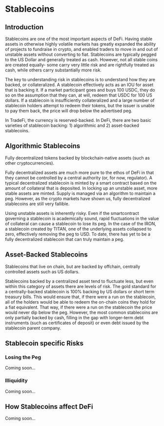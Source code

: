 # Stablecoins

## Introduction

Stablecoins are one of the most important aspects of DeFi. Having stable assets in otherwise highly volatile markets has greatly expanded the ability of projects to fundraise in crypto, and enabled traders to move in and out of unstable assets without converting to fiat. Stablecoins are typically pegged to the US Dollar and generally treated as cash. However, not all stable coins are created equally- some carry very little risk and are rightfully treated as cash, while others carry substantially more risk.

The key to understanding risk in stablecoins is to understand how they are backed, or collateralized. A stablecoin effectively acts as an IOU for asset that is backing it. If a market participant goes and buys 100 USDC, they do so on the assumption that they can, at will, redeem that USDC for 100 US dollars. If a stablecoin is insufficiently collateralized and a large number of stablecoin holders attempt to redeem their tokens, but the issuer is unable to pay them back, the price will drop below the advertised peg.

In TradeFi, the currency is reserved-backed. In DeFi, there are two basic varieties of stablecoin backing: 1) algorithmic and 2) asset-backed stablecoins.

## Algorithmic Stablecoins

Fully decentralized tokens backed by blockchain-native assets (such as other cryptocurrencies).

Fully decentralized assets are much more pure to the ethos of DeFi in that they cannot be controlled by a central authority (or, for now, regulator). A typical decentralized stablecoin is minted by a smart contract based on the amount of collateral that is deposited. In locking up an unstable asset, more stable assets are minted. Supply is managed via an algorithm to maintain a peg. However, as the crypto markets have shown us, fully decentralized stablecoins are still very fallible.

Using unstable assets is inherently risky. Even if the smartcontract governing a stablecoin is academically sound, rapid fluctuations in the value of collateral can cause a stablecoin to lose its peg. In the case of the IRON, a stablecoin created by TITAN, one of the underlying assets collapsed to zero, effectively removing the peg to USD. To date, there has yet to be a fully decentralized stablecoin that can truly maintain a peg.

## Asset-Backed Stablecoins

Stablecoins that live on chain, but are backed by offchain, centrally controlled assets such as US dollars.

Stablecoins backed by a centralized asset tend to fluctuate less, but even within this category of assets there are levels of risk. The gold standard for a centrally-backed stablecoin is 100% backing by US dollars or short term treasury bills. This would ensure that, if there were a run on the stablecoin, all of the holders would be able to redeem the on-chain coins they hold for a fiat equivalent. That way, if there were a run on the stablecoin the price would never dip below the peg. However, the most common stablecoins are only partially backed by cash, filling in the gap with longer-term debt instruments (such as certificates of deposit) or even debt issued by the stablecoin parent company.

## Stablecoin specific Risks

### Losing the Peg

Coming soon...

### Illiquidity

Coming soon...

## How Stablecoins affect DeFi

Coming soon...

